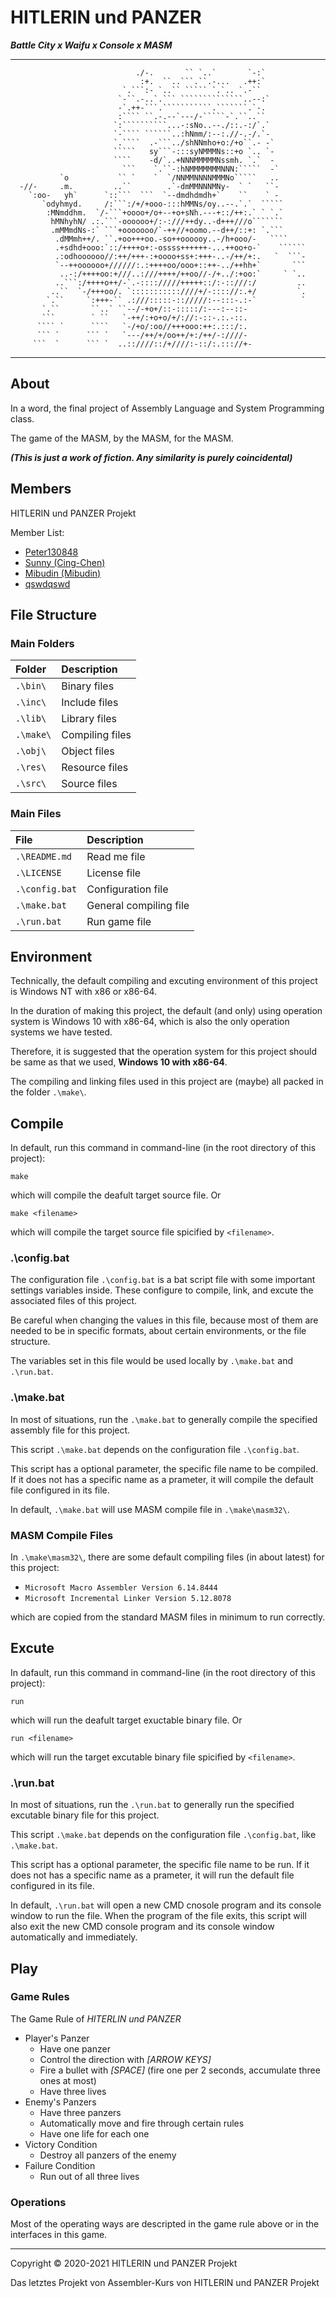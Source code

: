 # HITLERIN und PANZER

***Battle City x Waifu x Console x MASM***

<!-- TODO: Complete README -->

---

```
                            ./-.       `` `..`       `-:`         
                             :+.  ``..```.``.-...   .++:`         
                         `.```:- `..`` ````` `.`.. `.-``          
                        `-``.-..`.``` ``````````````..--:`        
                        -`.++-```.```````````.```````.`-.         
                        :```` ``.-.--`---/-`````-`.``..``         
                       `:``````````...-:sNo..--./::.-:/`.`        
                       `-```` ``````..:hNmm/:--:.//-.-/.`-        
                       `.````  .-```../shNNmho+o:/+o``.- -`       
                       `````   sy```-:::syNMMMNs::+o `.. `-       
                       ````    -d/`..+NNNMMMMMNssmh. `.`  -       
                         ```    `.``-:hNMMMMMMMNNN:`````  -`      
           `o           `` `    `  `/NNMMNNNNMMMNo`````   ..      
  -//-     .m.         ..``        .`-dmMMNNNMNy-  ` `   ``-      
    `:oo-   yh`      `::```  ```  `--dmdhdmdh+`    ``    ` -      
       `odyhmyd.     /:```:/+/+ooo-:::hMMNs/oy..--.`.`  `````     
        :MNmddhm.  `/-```+oooo+/o+--+o+sNh.---+::/++:.` ` `.`     
         hMNhyhN/ .:.```-oooooo+/:-:///++dy..-d+++///o```````     
         .mMMmdNs-:` ```+ooooooo/`-++//+oomo.--d++/::+: `.```     
          .dMMmh++/. ``.+oo+++oo.-so++oooooy..-/h+ooo/-   ````    
          .+sdhd+ooo:`::/++++o+:-ossss++++++-...++oo+o-`    ``````
          .:odhoooooo//:++/+++-:+oooo+ss+:+++-..-/++/+:.   `  ```-
          `--++oooooo+//////:.:++++oo/ooo+::++-../++hh+`       ```
           ..-:/++++oo:+///..:///++++/++oo//-/+../:+oo:`     ` `..
          ..```:/++++o++/-`.-:::://///+++++::/:-::///:/         ..
         ..``  `-/+++oo/. `:::::::::::////+/-:::://:.+/         `.
        `.``     `:+++-`` .:///:::::-:://///:--:::-.:-`          `
       `.``       ``..` ``--/-+o+/::-:::::/:---:--::-             
       ```        ` ``   `-++/:+o+o/+/://:-::-.:.-::.             
      ```` `      ````   `-/+o/:oo//+++ooo:++:.:::/:.             
      ``` `      ``` `   `---/++/+/oo++/+:/++/-:////-             
     ```  `      ``` `  ..::////::/+////:-::/:.::://+-            
```

---

## About

In a word, the final project of Assembly Language and System Programming class.

The game of the MASM, by the MASM, for the MASM.

***(This is just a work of fiction. Any similarity is purely coincidental)***


## Members

HITLERIN und PANZER Projekt

Member List:
- [Peter130848](https://github.com/Peter130848)
- [Sunny (Cing-Chen)](https://github.com/Cing-Chen)
- [Mibudin (Mibudin)](https://github.com/Mibudin)
- [qswdqswd](https://github.com/qswdqswd)


## File Structure

### Main Folders
| Folder    | Description     |
| :-------- | :-------------- |
| `.\bin\`  | Binary files    |
| `.\inc\`  | Include files   |
| `.\lib\`  | Library files   |
| `.\make\` | Compiling files |
| `.\obj\`  | Object files    |
| `.\res\`  | Resource files  |
| `.\src\`  | Source files    |

### Main Files
| File           | Description            |
| :------------- | :--------------------- |
| `.\README.md`  | Read me file           |
| `.\LICENSE`    | License file           |
| `.\config.bat` | Configuration file     |
| `.\make.bat`   | General compiling file |
| `.\run.bat`    | Run game file          |


## Environment

Technically, the default compiling and excuting environment of this project is Windows NT with x86 or x86-64.

In the duration of making this project, the default (and only) using operation system is Windows 10 with x86-64, which is also the only operation systems we have tested.

Therefore, it is suggested that the operation system for this project should be same as that we used, **Windows 10 with x86-64**.

The compiling and linking files used in this project are (maybe) all packed in the folder `.\make\`.


## Compile

In default, run this command in command-line (in the root directory of this project):
```
make
```
which will compile the deafult target source file. Or
```
make <filename>
```
which will compile the target source file spicified by `<filename>`.

### .\config.bat
The configuration file `.\config.bat` is a bat script file with some important settings variables inside. These configure to compile, link, and excute the associated files of this project.

Be careful when changing the values in this file, because most of them are needed to be in specific formats, about certain environments, or the file structure.

The variables set in this file would be used locally by `.\make.bat` and `.\run.bat`.

### .\make.bat
In most of situations, run the `.\make.bat` to generally compile the specified assembly file for this project.

This script `.\make.bat` depends on the configuration file `.\config.bat`.

This script has a optional parameter, the specific file name to be compiled. If it does not has a specific name as a prameter, it will compile the default file configured in its file.

In default, `.\make.bat` will use MASM compile file in `.\make\masm32\`.

### MASM Compile Files
In `.\make\masm32\`, there are some default compiling files (in about latest) for this project:

- `Microsoft Macro Assembler Version 6.14.8444`
- `Microsoft Incremental Linker Version 5.12.8078`

which are copied from the standard MASM files in minimum to run correctly.


## Excute

In dafault, run this command in command-line (in the root directory of this project):
```
run
```
which will run the deafult target exuctable binary file. Or
```
run <filename>
```
which will run the target excutable binary file spicified by `<filename>`.

### .\run.bat
In most of situations, run the `.\run.bat` to generally run the specified excutable binary file for this project.

This script `.\make.bat` depends on the configuration file `.\config.bat`, like `.\make.bat`.

This script has a optional parameter, the specific file name to be run. If it does not has a specific name as a prameter, it will run the default file configured in its file.

In default, `.\run.bat` will open a new CMD cnosole program and its console window to run the file. When the program of the file exits, this script will also exit the new CMD console program and its console window automatically and immediately.


## Play

### Game Rules
The Game Rule of *HITERLIN und PANZER*
- Player's Panzer
    - Have one panzer
    - Control the direction with *[ARROW KEYS]*
    - Fire a bullet with *[SPACE]*
        (fire one per 2 seconds, accumulate three ones at most)
    - Have three lives
- Enemy's Panzers
    - Have three panzers
    - Automatically move and fire through certain rules
    - Have one life for each one
- Victory Condition
    - Destroy all panzers of the enemy
- Failure Condition
    - Run out of all three lives

### Operations
Most of the operating ways are descripted in the game rule above or in the interfaces in this game.


---

Copyright © 2020-2021 HITLERIN und PANZER Projekt

Das letztes Projekt von Assembler-Kurs von HITLERIN und PANZER Projekt

